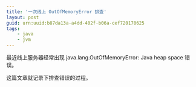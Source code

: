 ```yaml
---
title: '一次线上 OutOfMemoryError 排查'
layout: post
guid: urn:uuid:b87da13a-a4dd-402f-b06a-cef720170625
tags:
    - java
    - jvm
---
```


最近线上服务器经常出现 java.lang.OutOfMemoryError: Java heap space 错误。

这篇文章就记录下排查错误的过程。
